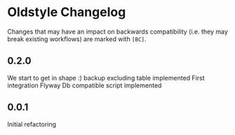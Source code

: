 # Oldstyle Changelog

Changes that may have an impact on backwards compatibility (i.e. they may break existing workflows) are marked with `[BC]`.

## 0.2.0
We start to get in shape :)
backup excluding table implemented
First integration Flyway Db compatible script implemented


## 0.0.1
Initial refactoring
